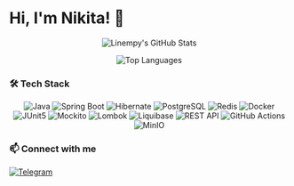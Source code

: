 
# Hi, I'm Nikita! 👋

<div align="center">
    
![Linempy's GitHub Stats](https://github-readme-stats.vercel.app/api?username=Linempy&show_icons=true&theme=radical&hide_title=true&hide=prs,issues&count_private=true)
  
![Top Languages](https://github-readme-stats.vercel.app/api/top-langs/?username=Linempy&layout=compact&theme=radical&hide_title=true&hide=html,css,scss)

</div>

### 🛠️ Tech Stack
<p align="center">
    <img src="https://img.shields.io/badge/Java-ED8B00?style=for-the-badge&logo=openjdk&logoColor=white" alt="Java"/>
    <img src="https://img.shields.io/badge/Spring_Boot-6DB33F?style=for-the-badge&logo=spring-boot&logoColor=white" alt="Spring Boot"/>
    <img src="https://img.shields.io/badge/Hibernate-59666C?style=for-the-badge&logo=hibernate&logoColor=white" alt="Hibernate"/>
    <img src="https://img.shields.io/badge/PostgreSQL-316192?style=for-the-badge&logo=postgresql&logoColor=white" alt="PostgreSQL"/>
    <img src="https://img.shields.io/badge/Redis-DC382D?style=for-the-badge&logo=redis&logoColor=white" alt="Redis"/>
    <img src="https://img.shields.io/badge/Docker-2496ED?style=for-the-badge&logo=docker&logoColor=white" alt="Docker"/>
    <img src="https://img.shields.io/badge/JUnit5-25A162?style=for-the-badge&logo=junit5&logoColor=white" alt="JUnit5"/>
    <img src="https://img.shields.io/badge/Mockito-78A641?style=for-the-badge&logo=mockito&logoColor=white" alt="Mockito"/>
    <img src="https://img.shields.io/badge/Lombok-0C2340?style=for-the-badge&logo=lombok&logoColor=white" alt="Lombok"/>
    <img src="https://img.shields.io/badge/Liquibase-2962FF?style=for-the-badge&logo=liquibase&logoColor=white" alt="Liquibase"/>
    <img src="https://img.shields.io/badge/REST-API-FF6C37?style=for-the-badge&logo=rest&logoColor=white" alt="REST API"/>
    <img src="https://img.shields.io/badge/GitHub_Actions-2088FF?style=for-the-badge&logo=github-actions&logoColor=white" alt="GitHub Actions"/>
    <img src="https://img.shields.io/badge/MinIO-FF0019?style=for-the-badge&logo=minio&logoColor=white" alt="MinIO"/>
</p>

### 📫 Connect with me

<a href="https://t.me/your_username">
    <img src="https://img.shields.io/badge/Telegram-2CA5E0?style=for-the-badge&logo=telegram&logoColor=white" alt="Telegram"/>
</a>
